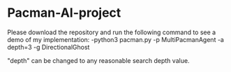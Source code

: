# Pacman-AI-project

Please download the repository and run the following command to see a demo of my implementation:
-python3 pacman.py -p MultiPacmanAgent -a depth=3 -g DirectionalGhost

"depth" can be changed to any reasonable search depth value. 


